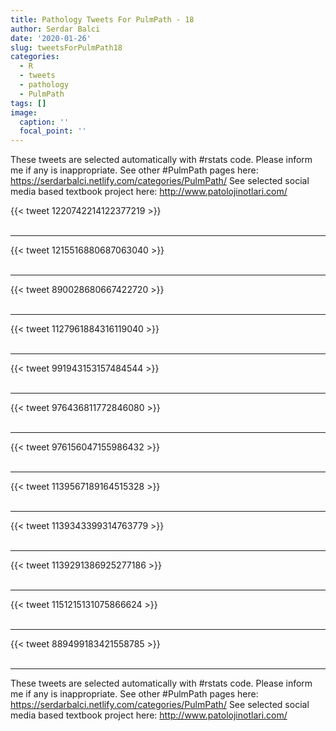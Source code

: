 ```yaml
---
title: Pathology Tweets For PulmPath - 18
author: Serdar Balci
date: '2020-01-26'
slug: tweetsForPulmPath18
categories:
  - R
  - tweets
  - pathology
  - PulmPath
tags: []
image:
  caption: ''
  focal_point: ''
---
```



These tweets are selected automatically with #rstats code. Please inform me if any is inappropriate.
See other #PulmPath pages here: https://serdarbalci.netlify.com/categories/PulmPath/ 
See selected social media based textbook project here: http://www.patolojinotlari.com/

{{< tweet 1220742214122377219 >}}
<br>
<br>
<hr>
{{< tweet 1215516880687063040 >}}
<br>
<br>
<hr>
{{< tweet 890028680667422720 >}}
<br>
<br>
<hr>
{{< tweet 1127961884316119040 >}}
<br>
<br>
<hr>
{{< tweet 991943153157484544 >}}
<br>
<br>
<hr>
{{< tweet 976436811772846080 >}}
<br>
<br>
<hr>
{{< tweet 976156047155986432 >}}
<br>
<br>
<hr>
{{< tweet 1139567189164515328 >}}
<br>
<br>
<hr>
{{< tweet 1139343399314763779 >}}
<br>
<br>
<hr>
{{< tweet 1139291386925277186 >}}
<br>
<br>
<hr>
{{< tweet 1151215131075866624 >}}
<br>
<br>
<hr>
{{< tweet 889499183421558785 >}}
<br>
<br>
<hr>


These tweets are selected automatically with #rstats code. Please inform me if any is inappropriate.
See other #PulmPath pages here: https://serdarbalci.netlify.com/categories/PulmPath/ 
See selected social media based textbook project here: http://www.patolojinotlari.com/
